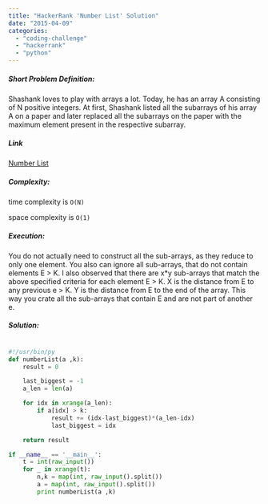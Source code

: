 ```yaml
---
title: "HackerRank 'Number List' Solution"
date: "2015-04-09"
categories: 
  - "coding-challenge"
  - "hackerrank"
  - "python"
---
```


##### Short Problem Definition:

Shashank loves to play with arrays a lot. Today, he has an array A consisting of N positive integers. At first, Shashank listed all the subarrays of his array A on a paper and later replaced all the subarrays on the paper with the maximum element present in the respective subarray.

##### Link

[Number List](https://www.hackerrank.com/challenges/number-list)

##### Complexity:

time complexity is `O(N)`

space complexity is `O(1)`

##### Execution:

You do not actually need to construct all the sub-arrays, as they reduce to only one element. You also can ignore all sub-arrays, that do not contain elements E > K. I also observed that there are x\*y sub-arrays that match the above specified criteria for each element E > K. X is the distance from E to any previous e > K. Y is the distance from E to the end of the array. This way you crate all the sub-arrays that contain E and are not part of another e.

##### Solution:

```python

#!/usr/bin/py
def numberList(a ,k):
    result = 0

    last_biggest = -1
    a_len = len(a)

    for idx in xrange(a_len):
        if a[idx] > k:
            result += (idx-last_biggest)*(a_len-idx)
            last_biggest = idx

    return result

if __name__ == '__main__':
    t = int(raw_input())
    for _ in xrange(t):
        n,k = map(int, raw_input().split())
        a = map(int, raw_input().split())
        print numberList(a ,k)
```
